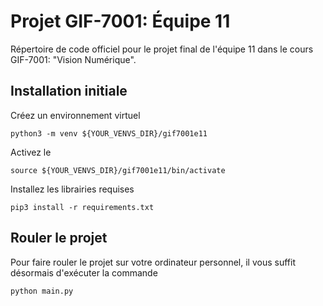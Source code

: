# Projet GIF-7001: Équipe 11

Répertoire de code officiel pour le projet final de l'équipe 11 dans le cours GIF-7001: "Vision Numérique".

## Installation initiale

Créez un environnement virtuel

`python3 -m venv ${YOUR_VENVS_DIR}/gif7001e11`

Activez le

`source ${YOUR_VENVS_DIR}/gif7001e11/bin/activate`

Installez les librairies requises

`pip3 install -r requirements.txt`

## Rouler le projet

Pour faire rouler le projet sur votre ordinateur personnel, il vous suffit désormais d'exécuter la commande

`python main.py`
